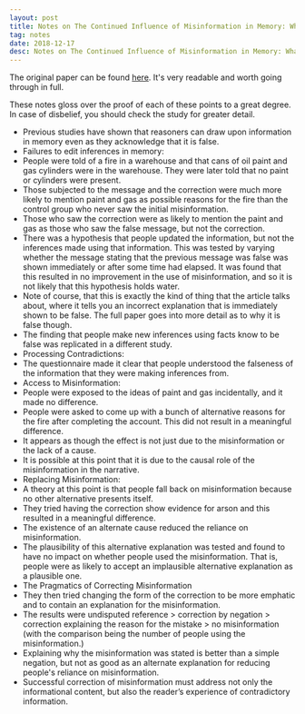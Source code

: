 ```yaml
---
layout: post
title: Notes on The Continued Influence of Misinformation in Memory: What Makes a Correction Effective
tag: notes
date: 2018-12-17
desc: Notes on The Continued Influence of Misinformation in Memory: What Makes a Correction Effective
---
```



The original paper can be found [here](https://carlo-hamalainen.net/stuff/seifert2002.pdf). It's very readable and worth going through in full.


These notes gloss over the proof of each of these points to a great degree. In case of disbelief, you should check the study for greater detail.
- Previous studies have shown that reasoners can draw upon information in memory even as they acknowledge that it is false.
    <li>Failures to edit inferences in memory:
- People were told of a fire in a warehouse and that cans of oil paint and gas cylinders were in the warehouse. They were later told that no paint or cylinders were present.
- Those subjected to the message and the correction were much more likely to mention paint and gas as possible reasons for the fire than the control group who never saw the initial misinformation.
- Those who saw the correction were as likely to mention the paint and gas as those who saw the false message, but not the correction.
- There was a hypothesis that people updated the information, but not the inferences made using that information. This was tested by varying whether the message stating that the previous message was false was shown immediately or after some time had elapsed. It was found that this resulted in no improvement in the use of misinformation, and so it is not likely that this hypothesis holds water.
- Note of course, that this is exactly the kind of thing that the article talks about, where it tells you an incorrect explanation that is immediately shown to be false. The full paper goes into more detail as to why it is false though.
- The finding that people make new inferences using facts know to be false was replicated in a different study.
    </li>
    <li>Processing Contradictions:
- The questionnaire made it clear that people understood the falseness of the information that they were making inferences from.
    </li>
    <li>Access to Misinformation:
- People were exposed to the ideas of paint and gas incidentally, and it made no difference.
- People were asked to come up with a bunch of alternative reasons for the fire after completing the account. This did not result in a meaningful difference.
- It appears as though the effect is not just due to the misinformation or the lack of a cause.
- It is possible at this point that it is due to the causal role of the misinformation in the narrative.
    </li>
    <li>Replacing Misinformation:
- A theory at this point is that people fall back on misinformation because no other alternative presents itself.
- They tried having the correction show evidence for arson and this resulted in a meaningful difference.
- The existence of an alternate cause reduced the reliance on misinformation.
- The plausibility of this alternative explanation was tested and found to have no impact on whether people used the misinformation. That is, people were as likely to accept an implausible alternative explanation as a plausible one.
    </li>
    <li>The Pragmatics of Correcting Misinformation
- They then tried changing the form of the correction to be more emphatic and to contain an explanation for the misinformation.
- The results were undisputed reference > correction by negation > correction explaining the reason for the mistake > no misinformation (with the comparison being the number of people using the misinformation.)
- Explaining why the misinformation was stated is better than a simple negation, but not as good as an alternate explanation for reducing people's reliance on misinformation.
    </li>
- Successful correction of misinformation must address not only the informational content, but also the reader’s experience of contradictory information.


